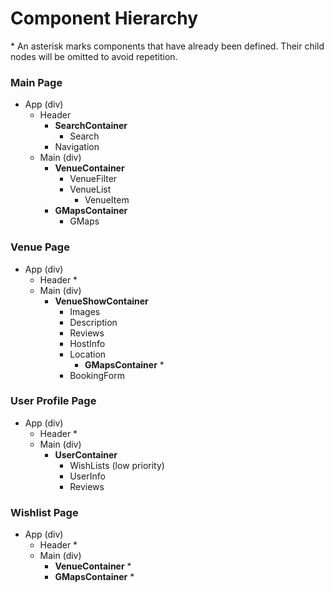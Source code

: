 # Component Hierarchy
\* An asterisk marks components that have already been defined. Their child nodes will be omitted to avoid repetition.

### Main Page
- App (div)
  - Header
    - **SearchContainer**
      - Search
    - Navigation
  - Main (div)
    - **VenueContainer**
      - VenueFilter
      - VenueList
        - VenueItem
    - **GMapsContainer**
      - GMaps


### Venue Page
- App (div)
  - Header *
  - Main (div)
    - **VenueShowContainer**
      - Images
      - Description
      - Reviews
      - HostInfo
      - Location
        - **GMapsContainer** *
      - BookingForm


### User Profile Page
- App (div)
  - Header *
  - Main (div)
    - **UserContainer**
      - WishLists (low priority)
      - UserInfo
      - Reviews

### Wishlist Page
- App (div)
  - Header *
  - Main (div)
    - **VenueContainer** *
    - **GMapsContainer** *